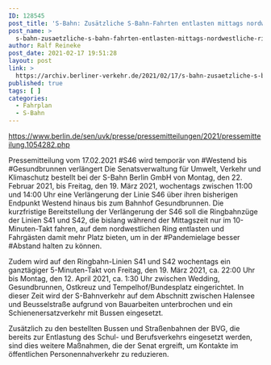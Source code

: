 ```yaml
---
ID: 128545
post_title: 'S-Bahn: Zusätzliche S-Bahn-Fahrten entlasten mittags nordwestliche Ringbahn, aus Senat'
post_name: >
  s-bahn-zusaetzliche-s-bahn-fahrten-entlasten-mittags-nordwestliche-ringbahn-aus-senat
author: Ralf Reineke
post_date: 2021-02-17 19:51:28
layout: post
link: >
  https://archiv.berliner-verkehr.de/2021/02/17/s-bahn-zusaetzliche-s-bahn-fahrten-entlasten-mittags-nordwestliche-ringbahn-aus-senat/
published: true
tags: [ ]
categories:
  - Fahrplan
  - S-Bahn
---
```

https://www.berlin.de/sen/uvk/presse/pressemitteilungen/2021/pressemitteilung.1054282.php

Pressemitteilung vom 17.02.2021
#S46 wird temporär von #Westend bis #Gesundbrunnen verlängert
Die Senatsverwaltung für Umwelt, Verkehr und Klimaschutz bestellt bei der S-Bahn Berlin GmbH von Montag, den 22. Februar 2021, bis Freitag, den 19. März 2021, wochentags zwischen 11:00 und 14:00 Uhr eine Verlängerung der Linie S46 über ihren bisherigen Endpunkt Westend hinaus bis zum Bahnhof Gesundbrunnen. Die kurzfristige Bereitstellung der Verlängerung der S46 soll die Ringbahnzüge der Linien S41 und S42, die bislang während der Mittagszeit nur im 10-Minuten-Takt fahren, auf dem nordwestlichen Ring entlasten und Fahrgästen damit mehr Platz bieten, um in der #Pandemielage besser #Abstand halten zu können.

Zudem wird auf den Ringbahn-Linien S41 und S42 wochentags ein ganztägiger 5-Minuten-Takt von Freitag, den 19. März 2021, ca. 22:00 Uhr bis Montag, den 12. April 2021, ca. 1:30 Uhr zwischen Wedding, Gesundbrunnen, Ostkreuz und Tempelhof/Bundesplatz eingerichtet.
In dieser Zeit wird der S-Bahnverkehr auf dem Abschnitt zwischen Halensee und Beusselstraße aufgrund von Bauarbeiten unterbrochen und ein Schienenersatzverkehr mit Bussen eingesetzt.

Zusätzlich zu den bestellten Bussen und Straßenbahnen der BVG, die bereits zur Entlastung des Schul- und Berufsverkehrs eingesetzt werden, sind dies weitere Maßnahmen, die der Senat ergreift, um Kontakte im öffentlichen Personennahverkehr zu reduzieren.